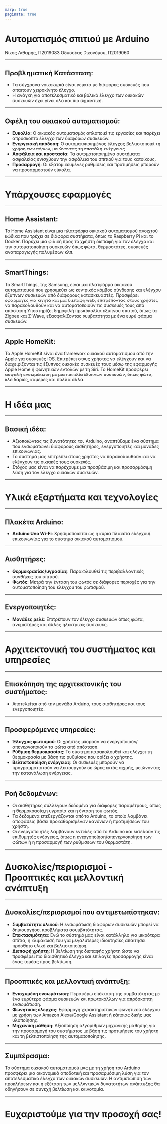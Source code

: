 ```yaml
---
marp: true
paginate: true
---
```

# Αυτοματισμός σπιτιού με Arduino
Νίκος Λιθαρής, Π2019083
Οδυσσέας Οικονόμου, Π2019060

---

## Προβληματική Κατάσταση:
  - Τα σύγχρονα νοικοκυριά είναι γεμάτα με διάφορες συσκευές που απαιτούν χειροκίνητο έλεγχο.
  - Η ανάγκη για αποτελεσματικό και βολικό έλεγχο των οικιακών συσκευών έχει γίνει όλο και πιο σημαντική.

---

## Οφέλη του οικιακού αυτοματισμού:

- **Ευκολία**: Ο οικιακός αυτοματισμός απλοποιεί τις εργασίες και παρέχει απρόσκοπτο έλεγχο των διαφόρων συσκευών.
- **Ενεργειακή απόδοση**: Ο αυτοματοποιημένος έλεγχος βελτιστοποιεί τη χρήση των πόρων, μειώνοντας τη σπατάλη ενέργειας.
- **Ασφάλεια και προστασία**: Τα αυτοματοποιημένα συστήματα ασφαλείας ενισχύουν την ασφάλεια του σπιτιού για τους κατοίκους.
- **Προσαρμογή**: Οι εξατομικευμένες ρυθμίσεις και προτιμήσεις μπορούν να προσαρμοστούν εύκολα.

---

# Υπάρχουσες εφαρµογές

---

## Home Assistant:

Το Home Assistant είναι μια πλατφόρμα οικιακού αυτοματισμού ανοιχτού κώδικα που τρέχει σε διάφορα συστήματα, όπως το Raspberry Pi και το Docker. Παρέχει μια φιλική προς το χρήστη διεπαφή για τον έλεγχο και την αυτοματοποίηση συσκευών όπως φώτα, θερμοστάτες, συσκευές αναπαραγωγής πολυμέσων κλπ. 

---

## SmartThings:

Το SmartThings, της Samsung, είναι μια πλατφόρμα οικιακού αυτοματισμού που χρησιμεύει ως κεντρικός κόμβος σύνδεσης και ελέγχου έξυπνων συσκευών από διάφορους κατασκευαστές. Προσφέρει εφαρμογές για κινητά και μια διεπαφή web, επιτρέποντας στους χρήστες να παρακολουθούν και να αυτοματοποιούν τις συσκευές τους από απόσταση.Υποστηρίζει δημοφιλή πρωτόκολλα έξυπνου σπιτιού, όπως τα Zigbee και Z-Wave, εξασφαλίζοντας συμβατότητα με ένα ευρύ φάσμα συσκευών.

---

## Apple HomeKit:

Το Apple HomeKit είναι ένα framework οικιακού αυτοματισμού από την Apple για συσκευές iOS. Επιτρέπει στους χρήστες να ελέγχουν και να διαχειρίζονται τις έξυπνες οικιακές συσκευές τους μέσω της εφαρμογής Apple Home ή φωνητικών εντολών με τη Siri. Το HomeKit προσφέρει ασφαλή ενσωμάτωση με μια ποικιλία έξυπνων συσκευών, όπως φώτα, κλειδαριές, κάμερες και πολλά άλλα.

---

# Η ιδέα μας

---

## Βασική ιδέα:
- Αξιοποιώντας τις δυνατότητες του Arduino, αναπτύξαμε ένα σύστημα που ενσωματώνει διάφορους αισθητήρες, ενεργοποιητές και μονάδες επικοινωνίας.
- Το σύστημά μας επιτρέπει στους χρήστες να παρακολουθούν και να ελέγχουν τις οικιακές τους συσκευές.
- Στόχος μας είναι να παρέχουμε μια προσβάσιμη και προσαρμόσιμη λύση για τον έλεγχο οικιακών συσκευών.
  
---
# Υλικά εξαρτήματα και τεχνολογίες
---

## Πλακέτα Arduino:
- **Arduino Uno Wi-Fi**: Χρησιμοποιείται ως η κύρια πλακέτα ελέγχου/επικοινωνίας για το σύστημα οικιακού αυτοματισμού.
---
## Αισθητήρες:
- **Θερμοκρασίας/υγρασίας**: Παρακολουθεί τις περιβαλλοντικές συνθήκες του σπιτιού.
- **Φωτός**: Μετρά την ένταση του φωτός σε διάφορες περιοχές για την αυτοματοποίηση του ελέγχου του φωτισμού.
---
## Ενεργοποιητές:
- **Μονάδες ρελέ**: Επιτρέπουν τον έλεγχο συσκευών όπως φώτα, ανεμιστήρες και άλλες ηλεκτρικές συσκευές.

---
# Αρχιτεκτονική του συστήματος και υπηρεσίες 
---
## Επισκόπηση της αρχιτεκτονικής του συστήματος:
- Αποτελείται από την μονάδα Arduino, τους αισθητήρες και τους ενεργοποιητές.
---
## Προσφερόμενες υπηρεσίες:
- **Έλεγχος φωτισμού**: Οι χρήστες μπορούν να ενεργοποιούν/απενεργοποιούν τα φώτα από απόσταση.
- **Ρύθμιση θερμοκρασίας**: Το σύστημα παρακολουθεί και ελέγχει τη θερμοκρασία με βάση τις ρυθμίσεις που ορίζει ο χρήστης.
- **Βελτιστοποίηση ενέργειας**: Οι συσκευές μπορούν να προγραμματιστούν να λειτουργούν σε ώρες εκτός αιχμής, μειώνοντας την κατανάλωση ενέργειας.
---
## Ροή δεδομένων:
- Οι αισθητήρες συλλέγουν δεδομένα για διάφορες παραμέτρους, όπως η θερμοκρασία,η υγρασία και η ένταση του φωτός.
- Τα δεδομένα επεξεργάζονται από το Arduino, το οποίο λαμβάνει αποφάσεις βάσει προκαθορισμένων κανόνων ή προτιμήσεων του χρήστη.
- Οι ενεργοποιητές λαμβάνουν εντολές από το Arduino και εκτελούν τις επιθυμητές ενέργειες, όπως η ενεργοποίηση/απενεργοποίηση των φώτων ή η προσαρμογή των ρυθμίσεων του θερμοστάτη.
---
# Δυσκολίες/περιορισμοί - Προοπτικές και μελλοντική ανάπτυξη
---
## Δυσκολίες/περιορισμοί που αντιμετωπίστηκαν:
- **Συμβατότητα υλικού**: Η ενσωμάτωση διαφόρων συσκευών μπορεί να δημιουργήσει προβλήματα ασυμβατότητας.
- **Επεκτασιμότητα**: Ενώ το σύστημά μας είναι κατάλληλο για μικρότερα σπίτια, η κλιμάκωσή του για μεγαλύτερες ιδιοκτησίες απαιτήσει πρόσθετο υλικό και βελτιστοποίηση.
- **Διεπαφή χρήστη**: Η βελτίωση της διεπαφής χρήστη ώστε να προσφέρει πιο διαισθητικό έλεγχο και επιλογές προσαρμογής είναι ένας τομέας προς βελτίωση.
---
## Προοπτικές και μελλοντική ανάπτυξη:
- **Ενισχυμένη ενσωμάτωση**: Περαιτέρω επέκταση της συμβατότητας με ένα ευρύτερο φάσμα συσκευών και πρωτοκόλλων για απρόσκοπτη ενσωμάτωση.
- **Φωνητικός έλεγχος**: Εφαρμογή χαρακτηριστικών φωνητικού ελέγχου με χρήση των Amazon Alexa/Google Assistant ή κάποιας δικής μας υλοποίησης.
- **Μηχανική μάθηση**: Αξιοποίηση αλγορίθμων μηχανικής μάθησης για την προσαρμογή του συστήματος με βάση τις προτιμήσεις του χρήστη και τη βελτιστοποίηση της αυτοματοποίησης.
---
## Συμπέρασμα:
Το σύστημα οικιακού αυτοματισμού μας με τη χρήση του Arduino προσφέρει μια οικονομικά αποδοτική και προσαρμόσιμη λύση για τον αποτελεσματικό έλεγχο των οικιακών συσκευών. Η αντιμετώπιση των προκλήσεων και η εξέταση των μελλοντικών δυνατοτήτων ανάπτυξης θα οδηγήσουν σε συνεχή βελτίωση και καινοτομία.

---
# Ευχαριστούμε για την προσοχή σας!
